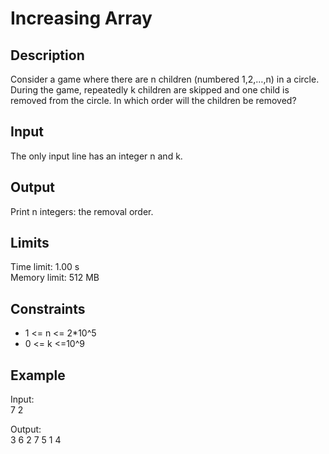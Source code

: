 # Increasing Array

## Description
Consider a game where there are n children (numbered 1,2,…,n) in a circle. During the game, repeatedly k children are skipped and one child is removed from the circle. In which order will the children be removed?

## Input

The only input line has an integer n and k.

## Output

Print n integers: the removal order.

## Limits
Time limit: 1.00 s  
Memory limit: 512 MB

## Constraints
- 1 <= n <= 2*10^5
- 0 <= k <=10^9

## Example

Input:  
7 2

Output:  
3 6 2 7 5 1 4